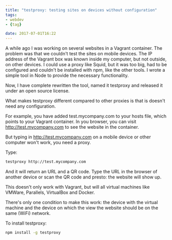 ```yaml
---
title: "testproxy: testing sites on devices without configuration"
tags:
- webdev
- {tag}

date: 2017-07-01T16:22
---
```


A while ago I was working on several websites in a Vagrant container. The problem was that we couldn't test the sites on mobile devices. The IP address of the Vagrant box was known inside my computer, but not outside, on other devices. I could use a proxy like Squid, but it was too big, had to be configured and couldn't be installed with npm, like the other tools. I wrote a simple tool in Node to provide the necessary functionality.

Now, I have complete rewritten the tool, named it testproxy and released it under an open source license.

What makes testproxy different compared to other proxies is that is doesn't need any configuration.

For example, you have added test.mycompany.com to your hosts file, which points to your Vagrant container. In you browser, you can visit http://test.mycompany.com to see the website in the container.

But typing in http://test.mycompany.com on a mobile device or other computer won't work, you need a proxy.

Type:

~~~bash
testproxy http://test.mycompany.com
~~~

And it will return an URL and a QR code. Type the URL in the browser of another device or scan the QR code and presto: the website will show up.

This doesn't only work with Vagrant, but will all virtual machines like VMWare, Parallels, VirtualBox and Docker.

There's only one condition to make this work: the device with the virtual machine and the device on which the view the website should be on the same (WiFi) network.

To install testproxy:

~~~bash
npm install -g testproxy
~~~

